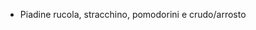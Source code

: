 <!-- 
.. link: 
.. description: 
.. tags: 
.. date: 2013/08/22 14:52:19
.. title: Cooking
.. slug: cooking
-->

* Piadine rucola, stracchino, pomodorini e crudo/arrosto


